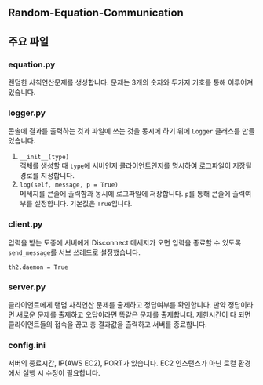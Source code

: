 ## Random-Equation-Communication

## 주요 파일
### equation.py
랜덤한 사칙연산문제를 생성합니다. 문제는 3개의 숫자와 두가지 기호를 통해 이루어져 있습니다.

### logger.py
콘솔에 결과를 출력하는 것과 파일에 쓰는 것을 동시에 하기 위에 `Logger` 클래스를 만들었습니다.

1. `__init__(type)`  
    객체를 생성할 때 `type`에 서버인지 클라이언트인지를 명시하여 로그파일이 저장될 경로를 지정합니다.
2. `log(self, message, p = True)`  
   메세지를 콘솔에 출력함과 동시에 로그파일에 저장합니다. `p`를 통해 콘솔에 출력여부를 설정합니다. 기본값은 `True`입니다.

### client.py
입력을 받는 도중에 서버에게 Disconnect 메세지가 오면 입력을 종료할 수 있도록 `send_message`를 서브 쓰레드로 설정했습니다.
```python에
th2.daemon = True
```

### server.py
클라이언트에게 랜덤 사칙연산 문제를 출제하고 정답여부를 확인합니다. 만약 정답이라면 새로운 문제를 출제하고 오답이라면 똑같은 문제를 출제합니다. 제한시간이 다 되면 클라이언트들의 접속을 끊고 총 결과값을 출력하고 서버를 종료합니다.

### config.ini
서버의 종료시간, IP(AWS EC2), PORT가 있습니다. EC2 인스턴스가 아닌 로컬 환경에서 실행 시 수정이 필요합니다. 